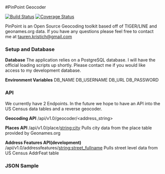 #PinPoint Geocoder 

[![Build Status](https://travis-ci.org/taurenk/PinPoint-Geocoder-Python.svg?branch=master)](https://travis-ci.org/taurenk/PinPoint-Geocoder-Python)
[![Coverage Status](https://coveralls.io/repos/github/taurenk/PinPoint-Geocoder-Python/badge.png?branch=master)](https://coveralls.io/github/taurenk/PinPoint-Geocoder-Python?branch=master)

PinPoint is an Open Source Geocoding toolkit based off of TIGER/LINE and geonames.org data.
If you have any questions please feel free to contact me at tauren.kristich@gmail.com

### Setup and Database
**Database**
The application relies on a PostgreSQL database. I will have the official loading scripts up shortly. Please contact me if you 
would like access to my development database. 

**Environment Variables**
DB_NAME 
DB_USERNAME
DB_URL
DB_PASSWORD

### API
We currently have 2 Endpoints. In the future we hope to have an API into the US Census data tables and a reverse geocoder. 

**Geocoding API** 
/api/v1.0/geocoder/<address_string>

**Places API** 
/api/v1.0/place/<string:city>
Pulls city data from the place table provided by Geonames.org

**Address Features API(development)**
/api/v1.0/addressfeatures/<string:street_fullname>
Pulls street level data from US Census AddrFeat table

### JSON Sample



